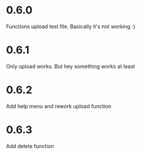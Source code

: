 # 0.6.0
Functions upload test file.
Basically it's not working :)

# 0.6.1
Only upload works. But hey something works at least

# 0.6.2
Add help menu and rework upload function

# 0.6.3
Add delete function